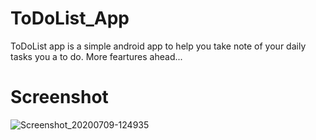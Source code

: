 # ToDoList_App
ToDoList app is a simple android app to help you take note of your daily tasks you a to do. More feartures ahead...
# Screenshot
![Screenshot_20200709-124935](https://user-images.githubusercontent.com/42119641/87028119-d2b5f380-c1e6-11ea-9a16-645c75a2b485.png)
